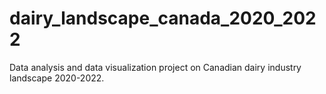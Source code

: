 # dairy_landscape_canada_2020_2022
Data analysis and data visualization project on Canadian dairy industry landscape 2020-2022. 
